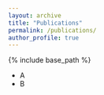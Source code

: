 ```yaml
---
layout: archive
title: "Publications"
permalink: /publications/
author_profile: true
---
```


{% include base_path %}

* A
* B